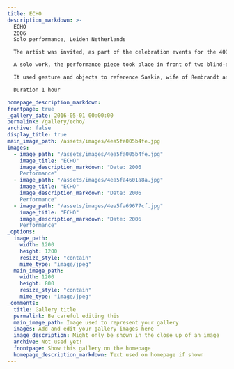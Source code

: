```yaml
---
title: ECHO
description_markdown: >-
  ECHO  
  2006  
  Solo performance, Leiden Netherlands  

  The artist was invited, as part of the celebration events for the 400th birthday of Rembrandt, to exhibit in the exhibition ‘They Came to See’ at the Hooglandse Kerk, Leiden Netherlands in July 2006.  

  A solo work, the performance piece took place in front of two blind-embossed prints made by the artist, hung on the wall behind her in the cathedral.  

  It used gesture and objects to reference Saskia, wife of Rembrandt and Hendrickje, his mistress. The work alluded to the conflict between a love described through devotion, repetitious acts and constancy and a passion that is hidden, unacknowledged but ultimately destructive.

  Duration 1 hour

homepage_description_markdown: 
frontpage: true
_gallery_date: 2016-05-01 00:00:00
permalink: /gallery/echo/
archive: false
display_title: true
main_image_path: /assets/images/4ea5fa005b4fe.jpg
images:
  - image_path: "/assets/images/4ea5fa005b4fe.jpg"
    image_title: "ECHO"
    image_description_markdown: "Date: 2006  
    Performance"
  - image_path: "/assets/images/4ea5fa4601a8a.jpg"
    image_title: "ECHO"
    image_description_markdown: "Date: 2006  
    Performance"
  - image_path: "/assets/images/4ea5fa69677cf.jpg"
    image_title: "ECHO"
    image_description_markdown: "Date: 2006  
    Performance"
_options:
  image_path:
    width: 1200
    height: 1200
    resize_style: "contain"
    mime_type: "image/jpeg"
  main_image_path:
    width: 1200
    height: 800
    resize_style: "contain"
    mime_type: "image/jpeg"
_comments:
  title: Gallery title
  permalink: Be careful editing this
  main_image_path: Image used to represent your gallery
  images: Add and edit your gallery images here
  image_description: Might only be shown in the close up of an image
  archive: Not used yet!
  frontpage: Show this gallery on the homepage
  homepage_description_markdown: Text used on homepage if shown
---
```



